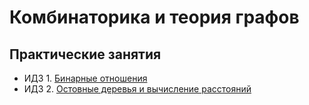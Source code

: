 # Комбинаторика и теория графов

## Практические занятия

* ИДЗ 1. [Бинарные отношения](practice/IHW-bin-relations.pdf)
* ИДЗ 2. [Остовные деревья и вычисление расстояний](practice/IHW-graph-distances.pdf)
